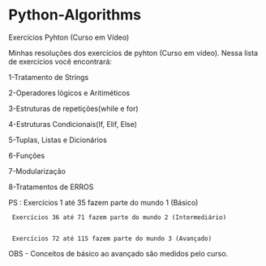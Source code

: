 # Python-Algorithms
Exercícios Pyhton (Curso em Vídeo)

Minhas resoluções dos exercícios de pyhton (Curso em vídeo). Nessa lista de exercícios você encontrará:


1-Tratamento de Strings


2-Operadores lógicos e Aritiméticos 


3-Estruturas de repetições(while e for) 


4-Estruturas Condicionais(If, Elif, Else)


5-Tuplas, Listas e Dicionários


6-Funções


7-Modularização


8-Tratamentos de ERROS



PS : Exercícios 1 até 35 fazem parte do mundo 1 (Básico)
    
    
     Exercícios 36 até 71 fazem parte do mundo 2 (Intermediário)
     
     
     Exercícios 72 até 115 fazem parte do mundo 3 (Avançado)
     
     
     
OBS - Conceitos de básico ao avançado são medidos pelo curso.



